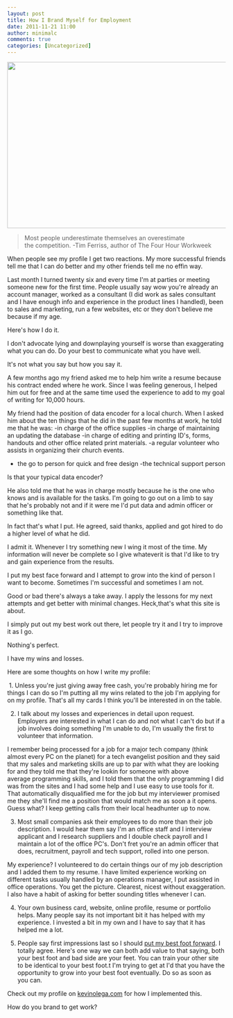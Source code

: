 ```yaml
---
layout: post
title: How I Brand Myself for Employment
date: 2011-11-21 11:00
author: minimalc
comments: true
categories: [Uncategorized]
---
```

<a href="http://minimalchanges.com/how-i-brand-myself-for-employment/personal-branding/" rel="attachment wp-att-1324"><img class="aligncenter size-large wp-image-1324" title="Personal Branding" src="http://minimalchanges.com/blog/wp-content/uploads/2011/11/Personal-Branding-1024x614.png" alt="" width="640" height="383" /></a>
<blockquote>Most people underestimate themselves an overestimate the competition.
-Tim Ferriss, author of The Four Hour Workweek</blockquote>
When people see my profile I get two reactions. My more successful friends tell me that I can do better and my other friends tell me no effin way.

Last month I turned twenty six and every time I'm at parties or meeting someone new for the first time. People usually say wow you're already an account manager, worked as a consultant (I did work as sales consultant and I have enough info and experience in the product lines I handled), been to sales and marketing, run a few websites, etc or they don't believe me because if my age.

Here's how I do it.

I don't advocate lying and downplaying yourself is worse than exaggerating what you can do. Do your best to communicate what you have well.

It's not what you say but how you say it.

A few months ago my friend asked me to help him write a resume because his contract ended where he work. Since I was feeling generous, I helped him out for free and at the same time used the experience to add to my goal of writing for 10,000 hours.

My friend had the position of data encoder for a local church. When I asked him about the ten things that he did in the past few months at work, he told me that he was:
-in charge of the office supplies
-in charge of maintaining an updating the database
-in charge of editing and printing ID's, forms, handouts and other office related print materials.
-a regular volunteer who assists in organizing their church events.
- the go to person for quick and free design
-the technical support person

Is that your typical data encoder?

He also told me that he was in charge mostly because he is the one who knows and is available for the tasks. I'm going to go out on a limb to say that he's probably not and if it were me I'd put data and admin officer or something like that.

In fact that's what I put. He agreed, said thanks, applied and got hired to do a higher level of what he did.

I admit it. Whenever I try something new I wing it most of the time. My information will never be complete so I give whateverit is that I'd like to try and gain experience from the results.

I put my best face forward and I attempt to grow into the kind of person I want to become. Sometimes I'm successful and sometimes I am not.

Good or bad there's always a take away. I apply the lessons for my next attempts and get better with minimal changes. Heck,that's what this site is about.

I simply put out my best work out there, let people try it and I try to improve it as I go.

Nothing's perfect.

I have my wins and losses.

Here are some thoughts on how I write my profile:

<img src="https://lh3.googleusercontent.com/-iPmVHRIq4EQ/Tr9oJiHx8sI/AAAAAAAAGNw/1h_getRtCXY/s640/Learn%252520form%252520Success.png" alt="" />
1. Unless you're just giving away free cash, you're probably hiring me for things I can do so I'm putting all my wins related to the job I'm applying for on my profile. That's all my cards I think you'll be interested in on the table.

2. I talk about my losses and experiences in detail upon request. Employers are interested in what I can do and not what I can't do but if a job involves doing something I'm unable to do, I'm usually the first to volunteer that information.

I remember being processed for a job for a major tech company (think almost every PC on the planet) for a tech evangelist position and they said that my sales and marketing skills are up to par with what they are looking for and they told me that they're lookin for someone with above average programming skills, and I told them that the only programming I did was from the sites and I had some help and I use easy to use tools for it. That automatically disqualified me for the job but my interviewer promised me they she'll find me a position that would match me as soon a it opens. Guess what? I keep getting calls from their local headhunter up to now.

3. Most small companies ask their employees to do more than their job description. I would hear them say I'm an office staff and I interview applicant and I research suppliers and I double check payroll and I maintain a lot of the office PC's. Don't fret you're an admin officer that does, recruitment, payroll and tech support, rolled into one person.

My experience? I volunteered to do certain things our of my job description and I added them to my resume. I have limited experience working on different tasks usually handled by an operations manager, I put assisted in office operations. You get the picture. Clearest, nicest without exaggeration. I also have a habit of asking for better sounding titles whenever I can.

4. Your own business card, website, online profile, resume or portfolio helps. Many people say its not important bit it has helped with my experience. I invested a bit in my own and I have to say that it has helped me a lot.

5. People say first impressions last so I should <a href="http://minimalchanges.com/be-brave-put-your-best-foot-forward/">put my best foot forward</a>. I totally agree. Here's one way we can both add value to that saying, both your best foot and bad side are your feet. You can train your other site to be identical to your best foot.t I'm trying to get at I'd that you have the opportunity to grow into your best foot eventually. Do so as soon as you can.

Check out my profile on <a href="http://kevinolega.com">kevinolega.com</a> for how I implemented this.

How do you brand to get work?
